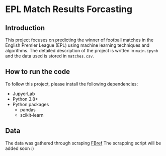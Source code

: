 # EPL Match Results Forcasting
## Introduction
This project focuses on predicting the winner of football matches in the English Premier League (EPL) using machine learning techniques and algorithms. The detailed description of the project is written in `main.ipynb` and the data used is stored in `matches.csv`.

## How to run the code
To follow this project, please install the following dependencies:
- JupyerLab
- Python 3.8+
- Python packages
    - pandas
    - scikit-learn

## Data
The data was gathered through scraping [FBref](https://fbref.com/en/)
The scrapping script will be added soon :)

